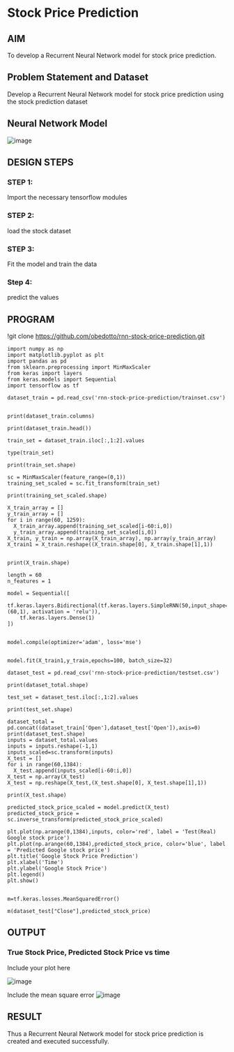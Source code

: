 # Stock Price Prediction

## AIM

To develop a Recurrent Neural Network model for stock price prediction.

## Problem Statement and Dataset
Develop a Recurrent Neural Network model for stock price prediction using the stock prediction dataset

## Neural Network Model

![image](https://user-images.githubusercontent.com/75235209/196039123-caa04bfc-644a-45e9-be27-af4d65982390.png)


## DESIGN STEPS

### STEP 1:
Import the necessary tensorflow modules 

### STEP 2:
load the stock dataset

### STEP 3:
Fit the model and train the data
### Step 4:
predict the values

## PROGRAM

!git clone https://github.com/obedotto/rnn-stock-price-prediction.git
```
import numpy as np
import matplotlib.pyplot as plt
import pandas as pd
from sklearn.preprocessing import MinMaxScaler
from keras import layers
from keras.models import Sequential
import tensorflow as tf

dataset_train = pd.read_csv('rnn-stock-price-prediction/trainset.csv')


print(dataset_train.columns)

print(dataset_train.head())

train_set = dataset_train.iloc[:,1:2].values

type(train_set)

print(train_set.shape)

sc = MinMaxScaler(feature_range=(0,1))
training_set_scaled = sc.fit_transform(train_set)

print(training_set_scaled.shape)

X_train_array = []
y_train_array = []
for i in range(60, 1259):
  X_train_array.append(training_set_scaled[i-60:i,0])
  y_train_array.append(training_set_scaled[i,0])
X_train, y_train = np.array(X_train_array), np.array(y_train_array)
X_train1 = X_train.reshape((X_train.shape[0], X_train.shape[1],1))


print(X_train.shape)

length = 60
n_features = 1

model = Sequential([
    tf.keras.layers.Bidirectional(tf.keras.layers.SimpleRNN(50,input_shape=(60,1), activation = 'relu')),
    tf.keras.layers.Dense(1)
])


model.compile(optimizer='adam', loss='mse')


model.fit(X_train1,y_train,epochs=100, batch_size=32)

dataset_test = pd.read_csv('rnn-stock-price-prediction/testset.csv')

print(dataset_total.shape)

test_set = dataset_test.iloc[:,1:2].values

print(test_set.shape)

dataset_total = pd.concat((dataset_train['Open'],dataset_test['Open']),axis=0)
print(dataset_test.shape)
inputs = dataset_total.values
inputs = inputs.reshape(-1,1)
inputs_scaled=sc.transform(inputs)
X_test = []
for i in range(60,1384):
  X_test.append(inputs_scaled[i-60:i,0])
X_test = np.array(X_test)
X_test = np.reshape(X_test,(X_test.shape[0], X_test.shape[1],1))

print(X_test.shape)

predicted_stock_price_scaled = model.predict(X_test)
predicted_stock_price = sc.inverse_transform(predicted_stock_price_scaled)

plt.plot(np.arange(0,1384),inputs, color='red', label = 'Test(Real) Google stock price')
plt.plot(np.arange(60,1384),predicted_stock_price, color='blue', label = 'Predicted Google stock price')
plt.title('Google Stock Price Prediction')
plt.xlabel('Time')
plt.ylabel('Google Stock Price')
plt.legend()
plt.show()


m=tf.keras.losses.MeanSquaredError()

m(dataset_test["Close"],predicted_stock_price)
```
## OUTPUT

### True Stock Price, Predicted Stock Price vs time

Include your plot here

![image](https://user-images.githubusercontent.com/75235209/194799077-0bb3cb31-ba7b-4da6-8204-0e8258cfdefd.png)

Include the mean square error
![image](https://user-images.githubusercontent.com/75235209/194799123-372a5b0f-936e-4f22-a6bf-5e25d3414168.png)

## RESULT
Thus a Recurrent Neural Network model for stock price prediction is created and executed successfully.
